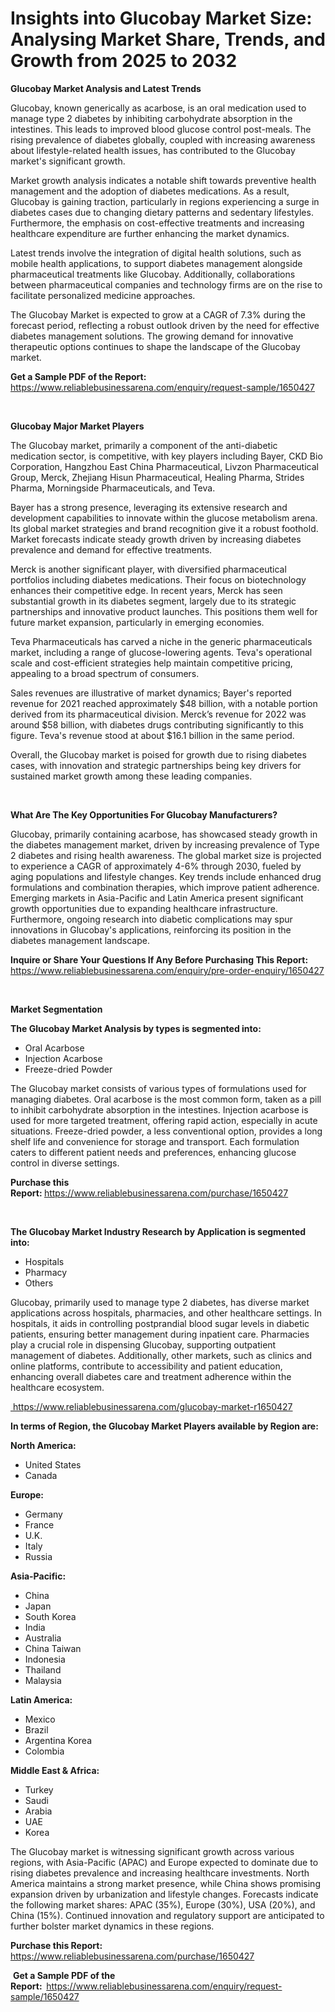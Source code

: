 <p><h1>Insights into Glucobay Market Size: Analysing Market Share, Trends, and Growth from 2025 to 2032</h1></p><p><strong>Glucobay Market Analysis and Latest Trends</strong></p>
<p><p>Glucobay, known generically as acarbose, is an oral medication used to manage type 2 diabetes by inhibiting carbohydrate absorption in the intestines. This leads to improved blood glucose control post-meals. The rising prevalence of diabetes globally, coupled with increasing awareness about lifestyle-related health issues, has contributed to the Glucobay market's significant growth.</p><p>Market growth analysis indicates a notable shift towards preventive health management and the adoption of diabetes medications. As a result, Glucobay is gaining traction, particularly in regions experiencing a surge in diabetes cases due to changing dietary patterns and sedentary lifestyles. Furthermore, the emphasis on cost-effective treatments and increasing healthcare expenditure are further enhancing the market dynamics.</p><p>Latest trends involve the integration of digital health solutions, such as mobile health applications, to support diabetes management alongside pharmaceutical treatments like Glucobay. Additionally, collaborations between pharmaceutical companies and technology firms are on the rise to facilitate personalized medicine approaches.</p><p>The Glucobay Market is expected to grow at a CAGR of 7.3% during the forecast period, reflecting a robust outlook driven by the need for effective diabetes management solutions. The growing demand for innovative therapeutic options continues to shape the landscape of the Glucobay market.</p></p>
<p><strong>Get a Sample PDF of the Report:&nbsp;</strong> <a href="https://www.reliablebusinessarena.com/enquiry/request-sample/1650427?utm_campaign=2488&utm_medium=2&utm_source=Github&utm_content=ia&utm_term=19042025&utm_id=glucobay">https://www.reliablebusinessarena.com/enquiry/request-sample/1650427</a></p>
<p>&nbsp;</p>
<p><strong>Glucobay Major Market Players</strong></p>
<p><p>The Glucobay market, primarily a component of the anti-diabetic medication sector, is competitive, with key players including Bayer, CKD Bio Corporation, Hangzhou East China Pharmaceutical, Livzon Pharmaceutical Group, Merck, Zhejiang Hisun Pharmaceutical, Healing Pharma, Strides Pharma, Morningside Pharmaceuticals, and Teva.</p><p>Bayer has a strong presence, leveraging its extensive research and development capabilities to innovate within the glucose metabolism arena. Its global market strategies and brand recognition give it a robust foothold. Market forecasts indicate steady growth driven by increasing diabetes prevalence and demand for effective treatments. </p><p>Merck is another significant player, with diversified pharmaceutical portfolios including diabetes medications. Their focus on biotechnology enhances their competitive edge. In recent years, Merck has seen substantial growth in its diabetes segment, largely due to its strategic partnerships and innovative product launches. This positions them well for future market expansion, particularly in emerging economies.</p><p>Teva Pharmaceuticals has carved a niche in the generic pharmaceuticals market, including a range of glucose-lowering agents. Teva's operational scale and cost-efficient strategies help maintain competitive pricing, appealing to a broad spectrum of consumers.</p><p>Sales revenues are illustrative of market dynamics; Bayer's reported revenue for 2021 reached approximately $48 billion, with a notable portion derived from its pharmaceutical division. Merck’s revenue for 2022 was around $58 billion, with diabetes drugs contributing significantly to this figure. Teva's revenue stood at about $16.1 billion in the same period.</p><p>Overall, the Glucobay market is poised for growth due to rising diabetes cases, with innovation and strategic partnerships being key drivers for sustained market growth among these leading companies.</p></p>
<p>&nbsp;</p>
<p><strong>What Are The Key Opportunities For Glucobay Manufacturers?</strong></p>
<p><p>Glucobay, primarily containing acarbose, has showcased steady growth in the diabetes management market, driven by increasing prevalence of Type 2 diabetes and rising health awareness. The global market size is projected to experience a CAGR of approximately 4-6% through 2030, fueled by aging populations and lifestyle changes. Key trends include enhanced drug formulations and combination therapies, which improve patient adherence. Emerging markets in Asia-Pacific and Latin America present significant growth opportunities due to expanding healthcare infrastructure. Furthermore, ongoing research into diabetic complications may spur innovations in Glucobay's applications, reinforcing its position in the diabetes management landscape.</p></p>
<p><strong>Inquire or Share Your Questions If Any Before Purchasing This Report:</strong> <a href="https://www.reliablebusinessarena.com/enquiry/pre-order-enquiry/1650427?utm_campaign=2488&utm_medium=2&utm_source=Github&utm_content=ia&utm_term=19042025&utm_id=glucobay">https://www.reliablebusinessarena.com/enquiry/pre-order-enquiry/1650427</a></p>
<p>&nbsp;</p>
<p><strong>Market Segmentation</strong></p>
<p><strong>The Glucobay Market Analysis by types is segmented into:</strong></p>
<p><ul><li>Oral Acarbose</li><li>Injection Acarbose</li><li>Freeze-dried Powder</li></ul></p>
<p><p>The Glucobay market consists of various types of formulations used for managing diabetes. Oral acarbose is the most common form, taken as a pill to inhibit carbohydrate absorption in the intestines. Injection acarbose is used for more targeted treatment, offering rapid action, especially in acute situations. Freeze-dried powder, a less conventional option, provides a long shelf life and convenience for storage and transport. Each formulation caters to different patient needs and preferences, enhancing glucose control in diverse settings.</p></p>
<p><strong>Purchase this Report:&nbsp;</strong><a href="https://www.reliablebusinessarena.com/purchase/1650427?utm_campaign=2488&utm_medium=2&utm_source=Github&utm_content=ia&utm_term=19042025&utm_id=glucobay">https://www.reliablebusinessarena.com/purchase/1650427</a></p>
<p>&nbsp;</p>
<p><strong>The Glucobay Market Industry Research by Application is segmented into:</strong></p>
<p><ul><li>Hospitals</li><li>Pharmacy</li><li>Others</li></ul></p>
<p><p>Glucobay, primarily used to manage type 2 diabetes, has diverse market applications across hospitals, pharmacies, and other healthcare settings. In hospitals, it aids in controlling postprandial blood sugar levels in diabetic patients, ensuring better management during inpatient care. Pharmacies play a crucial role in dispensing Glucobay, supporting outpatient management of diabetes. Additionally, other markets, such as clinics and online platforms, contribute to accessibility and patient education, enhancing overall diabetes care and treatment adherence within the healthcare ecosystem.</p></p>
<p><a href="https://www.reliablebusinessarena.com/glucobay-market-r1650427?utm_campaign=2488&utm_medium=2&utm_source=Github&utm_content=ia&utm_term=19042025&utm_id=glucobay">&nbsp;https://www.reliablebusinessarena.com/glucobay-market-r1650427</a></p>
<p><strong>In terms of Region, the Glucobay Market Players available by Region are:</strong></p>
<p>
    <p> <strong> North America: </strong>
        <ul>
            <li>United States</li>
            <li>Canada</li>
        </ul>
        </p> 
    <p> <strong> Europe: </strong>
        <ul>
            <li>Germany</li>
            <li>France</li>
            <li>U.K.</li>
            <li>Italy</li>
            <li>Russia</li>
        </ul>
        </p> 
    <p> <strong> Asia-Pacific: </strong>
        <ul>
            <li>China</li>
            <li>Japan</li>
            <li>South Korea</li>
            <li>India</li>
            <li>Australia</li>
            <li>China Taiwan</li>
            <li>Indonesia</li>
            <li>Thailand</li>
            <li>Malaysia</li>
        </ul>
        </p> 
    <p> <strong> Latin America: </strong>
        <ul>
            <li>Mexico</li>
            <li>Brazil</li>
            <li>Argentina Korea</li>
            <li>Colombia</li>
        </ul>
        </p> 
    <p> <strong> Middle East & Africa: </strong>
        <ul>
            <li>Turkey</li>
            <li>Saudi</li>
            <li>Arabia</li>
            <li>UAE</li>
            <li>Korea</li>
        </ul>
    </p>
    </p>
<p><p>The Glucobay market is witnessing significant growth across various regions, with Asia-Pacific (APAC) and Europe expected to dominate due to rising diabetes prevalence and increasing healthcare investments. North America maintains a strong market presence, while China shows promising expansion driven by urbanization and lifestyle changes. Forecasts indicate the following market shares: APAC (35%), Europe (30%), USA (20%), and China (15%). Continued innovation and regulatory support are anticipated to further bolster market dynamics in these regions.</p></p>
<p><strong>Purchase this Report: </strong><a href="https://www.reliablebusinessarena.com/purchase/1650427?utm_campaign=2488&utm_medium=2&utm_source=Github&utm_content=ia&utm_term=19042025&utm_id=glucobay">https://www.reliablebusinessarena.com/purchase/1650427</a></p>
<p>&nbsp;<strong>Get a Sample PDF of the Report:&nbsp;&nbsp;</strong><a href="https://www.reliablebusinessarena.com/enquiry/request-sample/1650427?utm_campaign=2488&utm_medium=2&utm_source=Github&utm_content=ia&utm_term=19042025&utm_id=glucobay">https://www.reliablebusinessarena.com/enquiry/request-sample/1650427</a></p>
<p><strong></strong></p>
<p><p></p><p></p><p></p></p>